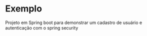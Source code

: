 Exemplo
==================================================

Projeto em Spring boot para demonstrar um cadastro de usuário e autenticação com o spring security
